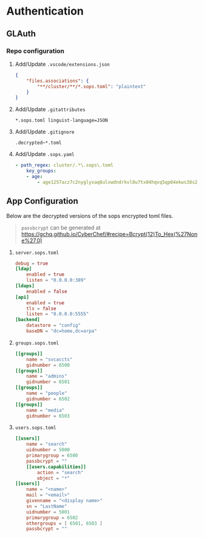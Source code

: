 # Authentication

## GLAuth

### Repo configuration

1. Add/Update `.vscode/extensions.json`
    ```json
    {
        "files.associations": {
            "**/cluster/**/*.sops.toml": "plaintext"
        }
    }
    ```

2. Add/Update `.gitattributes`
    ```text
    *.sops.toml linguist-language=JSON
    ```

2. Add/Update `.gitignore`
    ```text
    .decrypted~*.toml
    ```

3. Add/Update `.sops.yaml`
    ```yaml
    - path_regex: cluster/.*\.sops\.toml
        key_groups:
        - age:
            - age1257acz7c2nyglyxaq6ulxwdndrkvl8u7tx84hqvq5qp04ekws38s20gzxp
    ```

## App Configuration

Below are the decrypted versions of the sops encrypted toml files.

> `passbcrypt` can be generated at https://gchq.github.io/CyberChef/#recipe=Bcrypt(12)To_Hex(%27None%27,0)


1. `server.sops.toml`
    ```toml
    debug = true
    [ldap]
        enabled = true
        listen = "0.0.0.0:389"
    [ldaps]
        enabled = false
    [api]
        enabled = true
        tls = false
        listen = "0.0.0.0:5555"
    [backend]
        datastore = "config"
        baseDN = "dc=home,dc=arpa"
    ```

2. `groups.sops.toml`
    ```toml
    [[groups]]
        name = "svcaccts"
        gidnumber = 6500
    [[groups]]
        name = "admins"
        gidnumber = 6501
    [[groups]]
        name = "people"
        gidnumber = 6502
    [[groups]]
        name = "media"
        gidnumber = 6503
    ```

3. `users.sops.toml`
    ```toml
    [[users]]
        name = "search"
        uidnumber = 5000
        primarygroup = 6500
        passbcrypt = ""
        [[users.capabilities]]
            action = "search"
            object = "*"
    [[users]]
        name = "<name>"
        mail = "<email>"
        givenname = "<display name>"
        sn = "LastName"
        uidnumber = 5001
        primarygroup = 6502
        othergroups = [ 6501, 6503 ]
        passbcrypt = ""
    ```
